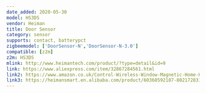 ```yaml
---
date_added: 2020-05-30
model: HS3DS
vendor: Heiman
title: Door Sensor
category: sensor
supports: contact, batterypct
zigbeemodel: ['DoorSensor-N','DoorSensor-N-3.0']
compatible: [z2m]
z2m: HS3DS
mlink: http://www.heimantech.com/product/?type=detail&id=9
link: https://www.aliexpress.com/item/32867284561.html
link2: https://www.amazon.co.uk/Control-Wireless-Window-Magnetic-Home-HS3DS/dp/B07CR6QGX3
link3: https://heimansmart.en.alibaba.com/product/60368592187-802172831/Household_smart_wireless_door_magnetic_sensor_wireless_entry_magnetic_contact.html
---
```


